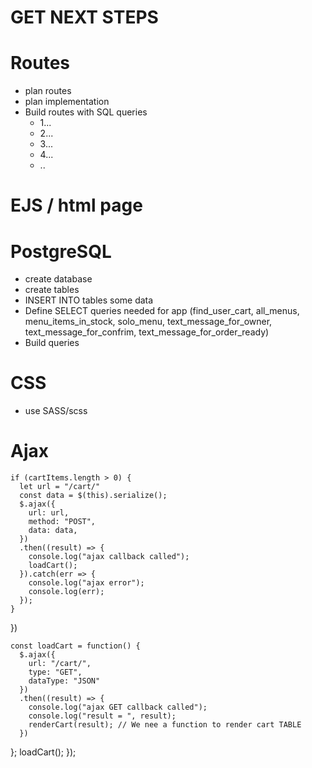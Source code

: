 
# GET NEXT STEPS


# Routes
* plan routes 
* plan implementation
* Build routes with SQL queries
  * 1...
  * 2...
  * 3...
  * 4...
  * ..


# EJS / html page




# PostgreSQL 
* create database
* create tables
* INSERT INTO tables some data
* Define SELECT queries needed for app (find_user_cart, all_menus, menu_items_in_stock, solo_menu, text_message_for_owner, text_message_for_confrim, text_message_for_order_ready)
* Build queries


# CSS
* use SASS/scss

# Ajax

<!-- Notes for implementing Ajax -->

    if (cartItems.length > 0) {
      let url = "/cart/"
      const data = $(this).serialize();
      $.ajax({
        url: url,
        method: "POST",
        data: data,
      })
      .then((result) => {
        console.log("ajax callback called");
        loadCart();
      }).catch(err => {
        console.log("ajax error");
        console.log(err);
      });
    }
  })

    const loadCart = function() {
      $.ajax({
        url: "/cart/",
        type: "GET",
        dataType: "JSON"
      })
      .then((result) => {
        console.log("ajax GET callback called");
        console.log("result = ", result);
        renderCart(result); // We nee a function to render cart TABLE
      })
  };
  loadCart();
});
